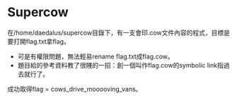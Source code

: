 # Supercow
在/home/daedalus/supercow目錄下，有一支會印.cow文件內容的程式，目標是要打開flag.txt拿flag。
 * 可是有權限問題，無法輕易rename flag.txt成flag.cow。
 * 題目給的參考資料教了很賤的一招：創一個叫作flag.cow的symbolic link指過去就行了。

成功取得flag = cows_drive_mooooving_vans。
